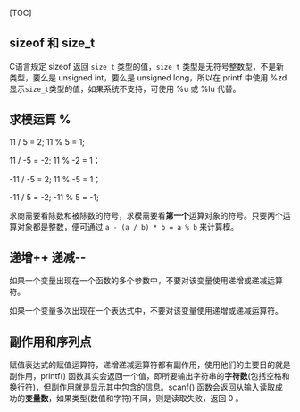 [TOC]



## sizeof 和 size_t

C语言规定 sizeof 返回 `size_t` 类型的值，`size_t` 类型是无符号整数型，不是新类型，要么是 unsigned int，要么是 unsigned long，所以在 printf 中使用 %zd 显示`size_t`类型的值，如果系统不支持，可使用 %u 或 %lu 代替。

## 求模运算 %

11 / 5 = 2;			11 % 5 = 1;

11 / -5 = -2;		11 % -2 = 1；

-11 / -5 = 2;		11 % -5 = 1；

-11 / 5 = -2;		-11 % 5 = -1;

求商需要看除数和被除数的符号，求模需要看**第一个**运算对象的符号。只要两个运算对象都是整数，便可通过 `a - (a / b) * b = a % b` 来计算模。
## 递增++ 递减--

如果一个变量出现在一个函数的多个参数中，不要对该变量使用递增或递减运算符。

如果一个变量多次出现在一个表达式中，不要对该变量使用递增或递减运算符。

## 副作用和序列点

赋值表达式的赋值运算符，递增递减运算符都有副作用，使用他们的主要目的就是副作用，printf() 函数其实会返回一个值，即所要输出字符串的**字符数**(包括空格和换行符)，但副作用就是显示其中包含的信息。scanf() 函数会返回从输入读取成功的**变量数**，如果类型(数值和字符)不同，则是读取失败，返回 0 。